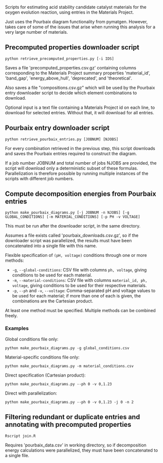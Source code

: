 Scripts for estimating acid stability candidate catalyst materials for the oxygen evolution reaction, using entries in the Materials Project.

Just uses the Pourbaix diagram functionality from pymatgen. However, takes care of some of the issues that arise when running this analysis for a very large number of materials.

## Precomputed properties downloader script

    python retrieve_precomputed_properties.py [-i IDS]

Saves a file 'precomputed\_properties.csv.gz' containing columns corresponding to the Materials Project summary properties 'material\_id', 'band\_gap', 'energy\_above\_hull', 'deprecated', and 'theoretical'.

Also saves a file "compositions.csv.gz" which will be used by the Pourbaix entry downloader script to decide which element combinations to download.

Optional input is a text file containing a Materials Project id on each line, to download for selected entries. Without that, it will download for all entries.

## Pourbaix entry downloader script

    python retrieve_pourbaix_entries.py [JOBNUM] [NJOBS]

For every combination retrieved in the previous step, this script downloads and saves the Pourbaix entries required to construct the diagram.

If a job number JOBNUM and total number of jobs NJOBS are provided, the script will download only a deterministic subset of these formulas. Parallelization is therefore possible by running multiple instances of the scripts with different job numbers.

## Compute decomposition energies from Pourbaix entries

    python make_pourbaix_diagrams.py [-j JOBNUM -n NJOBS] [-g GLOBAL_CONDITIONS] [-m MATERIAL_CONDITIONS] [-p PH -v VOLTAGE]

This must be run after the downloader script, in the same directory.

Assumes a file exists called 'pourbaix\_downloads.csv.gz', so if the downloader script was parallelized, the results must have been concatenated into a single file with this name.

Flexible specification of `(pH, voltage)` conditions through one or more methods:
- `-g`, `--global-conditions`: CSV file with columns `ph, voltage`, giving conditions to be used for each material.
- `-m`, `--material-conditions`: CSV file with columns `material_id, ph, voltage`, giving conditions to be used for their respective materials.
- `-p`, `--ph` and `-v`, `--voltage`: Comma-separated pH and voltage values to be used for each material; if more than one of each is given, the combinations are the Cartesian product.

At least one method must be specified. Multiple methods can be combined freely.

### Examples

Global conditions file only:

```
python make_pourbaix_diagrams.py -g global_conditions.csv
```

Material-specific conditions file only:

```
python make_pourbaix_diagrams.py -m material_conditions.csv
```

Direct specification (Cartesian product):

```
python make_pourbaix_diagrams.py --ph 0 -v 0,1.23
```

Direct with parallelization:

```
python make_pourbaix_diagrams.py --ph 0 -v 0,1.23 -j 0 -n 2
```

## Filtering redundant or duplicate entries and annotating with precomputed properties

    Rscript join.R

Requires 'pourbaix\_data.csv' in working directory, so if decomposition energy calculations were parallelized, they must have been concatenated to a single file.
